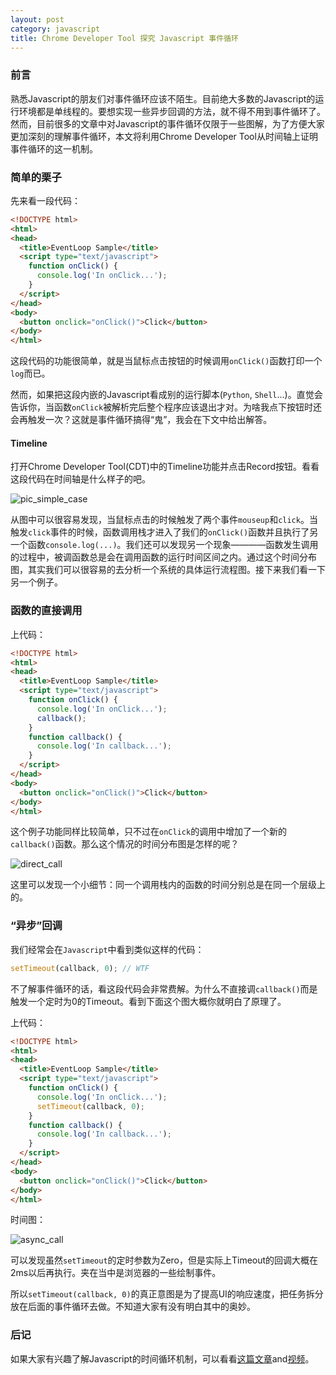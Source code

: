 ```yaml
---
layout: post
category: javascript
title: Chrome Developer Tool 探究 Javascript 事件循环
---
```


### 前言
熟悉Javascript的朋友们对事件循环应该不陌生。目前绝大多数的Javascript的运行环境都是单线程的。要想实现一些异步回调的方法，就不得不用到事件循环了。然而，目前很多的文章中对Javascript的事件循环仅限于一些图解，为了方便大家更加深刻的理解事件循环，本文将利用Chrome Developer Tool从时间轴上证明事件循环的这一机制。

### 简单的栗子
先来看一段代码：

```html
<!DOCTYPE html>
<html>
<head>
  <title>EventLoop Sample</title>
  <script type="text/javascript">
    function onClick() {
      console.log('In onClick...');
    }
  </script>
</head>
<body>
  <button onclick="onClick()">Click</button>
</body>
</html>
```

这段代码的功能很简单，就是当鼠标点击按钮的时候调用`onClick()`函数打印一个`log`而已。

然而，如果把这段内嵌的Javascript看成别的运行脚本(`Python`, `Shell`...)。直觉会告诉你，当函数`onClick`被解析完后整个程序应该退出才对。为啥我点下按钮时还会再触发一次？这就是事件循环搞得“鬼”，我会在下文中给出解答。

#### Timeline
打开Chrome Developer Tool(CDT)中的Timeline功能并点击Record按钮。看看这段代码在时间轴是什么样子的吧。

![pic_simple_case](http://pic.yupoo.com/javacs3/EHD5GqKD/8YlEV.png)

从图中可以很容易发现，当鼠标点击的时候触发了两个事件`mouseup`和`click`。当触发`click`事件的时候，函数调用栈才进入了我们的`onClick()`函数并且执行了另一个函数`console.log(...)`。我们还可以发现另一个现象————函数发生调用的过程中，被调函数总是会在调用函数的运行时间区间之内。通过这个时间分布图，其实我们可以很容易的去分析一个系统的具体运行流程图。接下来我们看一下另一个例子。

### 函数的直接调用
上代码：

```html
<!DOCTYPE html>
<html>
<head>
  <title>EventLoop Sample</title>
  <script type="text/javascript">
    function onClick() {
      console.log('In onClick...');
      callback();
    }
    function callback() {
      console.log('In callback...');
    }
  </script>
</head>
<body>
  <button onclick="onClick()">Click</button>
</body>
</html>
```

这个例子功能同样比较简单，只不过在`onClick`的调用中增加了一个新的`callback()`函数。那么这个情况的时间分布图是怎样的呢？

![direct_call](http://pic.yupoo.com/javacs3/EHDj4uYi/OwTl0.png)

这里可以发现一个小细节：同一个调用栈内的函数的时间分别总是在同一个层级上的。

### “异步”回调
我们经常会在`Javascript`中看到类似这样的代码：

```javascript
setTimeout(callback, 0); // WTF
```

不了解事件循环的话，看这段代码会非常费解。为什么不直接调`callback()`而是触发一个定时为0的Timeout。看到下面这个图大概你就明白了原理了。

上代码：

```html
<!DOCTYPE html>
<html>
<head>
  <title>EventLoop Sample</title>
  <script type="text/javascript">
    function onClick() {
      console.log('In onClick...');
      setTimeout(callback, 0);
    }
    function callback() {
      console.log('In callback...');
    }
  </script>
</head>
<body>
  <button onclick="onClick()">Click</button>
</body>
</html>
```

时间图：

![async_call](http://pic.yupoo.com/javacs3/EHDj4NZP/B1fYv.png)

可以发现虽然`setTimeout`的定时参数为Zero，但是实际上Timeout的回调大概在2ms以后再执行。夹在当中是浏览器的一些绘制事件。

所以`setTimeout(callback, 0)`的真正意图是为了提高UI的响应速度，把任务拆分放在后面的事件循环去做。不知道大家有没有明白其中的奥妙。

### 后记
如果大家有兴趣了解Javascript的时间循环机制，可以看看[这篇文章](http://www.ruanyifeng.com/blog/2014/10/event-loop.html)and[视频](https://vimeo.com/96425312)。
